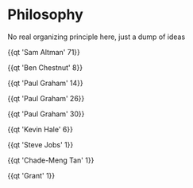 # Philosophy

No real organizing principle here, just a dump of ideas

{{qt 'Sam Altman' 71}}

{{qt 'Ben Chestnut' 8}}

{{qt 'Paul Graham' 14}}

{{qt 'Paul Graham' 26}}

{{qt 'Paul Graham' 30}}

{{qt 'Kevin Hale' 6}}

{{qt 'Steve Jobs' 1}}

{{qt 'Chade-Meng Tan' 1}}

{{qt 'Grant' 1}}
